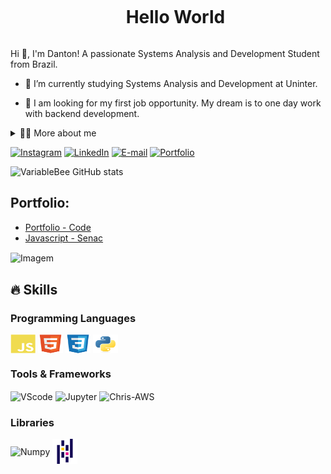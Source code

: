 <!--título-->
<div id="user-content-toc">
  <ul align="center">
    <summary><h1 style="display: inline-block">Hello World</h1></summary>
</div>

<!-- Presentation -->
<p>
  Hi 👋, I'm Danton! A passionate Systems Analysis and Development Student from Brazil.

  - 🌱 I’m currently studying Systems Analysis and Development at Uninter.

  - 🔭 I am looking for my first job opportunity. My dream is to one day work with backend development.
</p>

<!-- Dropdown -->
<details>
  <summary>👨‍💻 More about me</summary>

  - 💬 I am 20 years old, currently living in Brazil.I am familiar with Python, CSS, HTMLS and Javascript. I am studying ADS and I always seek to develop myself beyond what is proposed in the course, as I am passionate about codes.

  - ⚡ I enjoy reading, running and playing sports. In my free time, if I'm not studying, I'm spending quality time with my wife.! I believe that our personal interests contribute to a more refined perception of things and problem-solving. \o/
</details>

<!-- Links -->
[![Instagram](https://img.shields.io/badge/Instagram-E4405F?style=for-the-badge&logo=instagram&logoColor=white)](https://www.instagram.com/danton.ferrari/)
[![LinkedIn](https://img.shields.io/badge/LinkedIn-0077B5?style=for-the-badge&logo=linkedin&logoColor=white)](https://br.linkedin.com/in/danton-gabriel-ferrari-25859621b)
[![E-mail](https://img.shields.io/badge/Gmail-D14836?style=for-the-badge&logo=gmail&logoColor=white)](mailto:dgabrielferrari7@gmail.com)
[![Portfolio](https://img.shields.io/badge/website-000000?style=for-the-badge&logo=About.me&logoColor=white)](https://dantonferrari.com.br/)

<!-- GithubStats -->
![VariableBee GitHub stats](https://github-readme-stats.vercel.app/api?username=danton-ferrari&show_icons=true&theme=gotham)

<!-- Portfolio -->
## Portfolio:
- [Portfolio - Code](https://github.com/danton-ferrari/portifolio01)
- [Javascript - Senac](https://github.com/danton-ferrari/DantonSenac)

<!-- GIF -->
<p align="left">
  <img align="center" src="https://github.com/VariableBee/VariableBee/assets/77739311/4e9f41af-6b57-49a7-b15a-74322e96b4d7" alt="Imagem">
</p>

## 🔥 Skills
<!-- Skills: Programming Languages -->
  <div style="flex-basis: 48%;">
    <h3>Programming Languages</h3>
    <img align="center" alt="Js" height="30" width="40" src="https://raw.githubusercontent.com/devicons/devicon/master/icons/javascript/javascript-plain.svg">
    <img align="center" alt="HTML" height="30" width="40" src="https://raw.githubusercontent.com/devicons/devicon/master/icons/html5/html5-original.svg">
    <img align="center" alt="CSS" height="30" width="40" src="https://raw.githubusercontent.com/devicons/devicon/master/icons/css3/css3-original.svg">
    <img align="center" alt="Python" height="30" width="40" src="https://raw.githubusercontent.com/devicons/devicon/master/icons/python/python-original.svg">
  </div>
  
  <!-- Skills: Tools & Frameworks -->
  <div style="flex-basis: 48%;">
    <h3>Tools & Frameworks</h3>
    <img align="center" alt="VScode" height="30" width="40" src="https://cdn.jsdelivr.net/gh/devicons/devicon/icons/vscode/vscode-original.svg">
    <img align="center" alt="Jupyter" height="30" width="40" src="https://cdn.jsdelivr.net/gh/devicons/devicon/icons/jupyter/jupyter-original.svg">
    <img align="center" alt="Chris-AWS" height="30" width="40" src="https://cdn.jsdelivr.net/gh/devicons/devicon/icons/git/git-original.svg">
  </div>
  
  <!-- Skills: Libraries -->
  <div style="flex-basis: 48%;">
    <h3>Libraries</h3>
    <img align="center" alt="Numpy" height="30" width="40" src="https://cdn.jsdelivr.net/gh/devicons/devicon/icons/numpy/numpy-original.svg">
    <img align="center" alt="Pandas" src="https://raw.githubusercontent.com/devicons/devicon/2ae2a900d2f041da66e950e4d48052658d850630/icons/pandas/pandas-original.svg" alt="pandas" width="40" height="40"/>
  </div>
